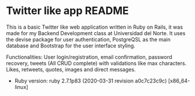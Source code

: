 # Twitter like app README

This is a basic Twitter like web application written in Ruby on Rails, it was made for my Backend Development class at Universidad del Norte. It uses the devise package for user authentication, PostgreQSL as the main database and Bootstrap for the user interface styling.

Functionalities: User login/registration, email confirmation, password recovery, tweets (All CRUD complete) with validations like max characters. Likes, retweets, quotes, images and direct messages.

* Ruby version: ruby 2.7.1p83 (2020-03-31 revision a0c7c23c9c) [x86_64-linux]
